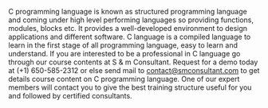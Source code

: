 C programming language is known as structured programming language and coming under high level performing languages so providing functions, modules, blocks etc. It provides a well-developed environment to design applications and different software.
    C language is a compiled language to learn in the first stage of all programming language, easy to learn and understand. If you are interested to be a professional in C language go through our course contents at S & m Consultant.
       Request for a demo today at (+1) 650-585-2312 or else send mail to contact@smconsultant.com to get details course content on C programming language. One of our expert members will contact you to give the best training structure useful for you and followed by certified consultants.
